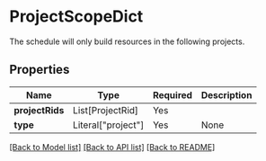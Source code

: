 # ProjectScopeDict

The schedule will only build resources in the following projects.


## Properties
| Name | Type | Required | Description |
| ------------ | ------------- | ------------- | ------------- |
**projectRids** | List[ProjectRid] | Yes |  |
**type** | Literal["project"] | Yes | None |


[[Back to Model list]](../../../README.md#models-v2-link) [[Back to API list]](../../../README.md#apis-v2-link) [[Back to README]](../../../README.md)
